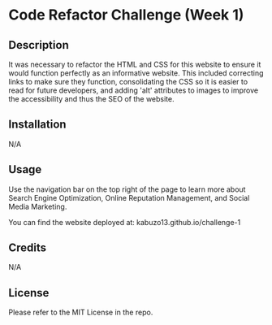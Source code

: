 # Code Refactor Challenge (Week 1)

## Description

It was necessary to refactor the HTML and CSS for this website to ensure it would function perfectly as an informative website. This included correcting links to make sure they function, consolidating the CSS so it is easier to read for future developers, and adding 'alt' attributes to images to improve the accessibility and thus the SEO of the website. 

## Installation

N/A

## Usage

Use the navigation bar on the top right of the page to learn more about Search Engine Optimization, Online Reputation Management, and Social Media Marketing. 

You can find the website deployed at: kabuzo13.github.io/challenge-1

## Credits

N/A

## License

Please refer to the MIT License in the repo. 

